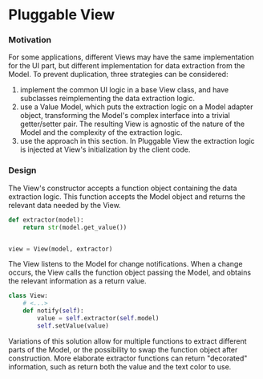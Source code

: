 # Pluggable View

### Motivation

For some applications, different Views may have the same implementation for 
the UI part, but different implementation for data extraction from the Model.
To prevent duplication, three strategies can be considered:
1. implement the common UI logic in a base View class, and have subclasses 
  reimplementing the data extraction logic.
2. use a Value Model, which puts the extraction logic on a Model adapter object, 
   transforming the Model's complex interface into a trivial getter/setter pair. 
   The resulting View is agnostic of the nature of the Model and the complexity 
   of the extraction logic.
3. use the approach in this section. In Pluggable View the extraction logic is 
   injected at View's initialization by the client code. 

### Design

The View's constructor accepts a function object containing the data 
extraction logic. This function accepts the Model object and returns
the relevant data needed by the View.

```python
def extractor(model):
    return str(model.get_value())


view = View(model, extractor)
```

The View listens to the Model for change notifications. When a change occurs,
the View calls the function object passing the Model, and obtains the relevant
information as a return value.

```python
class View:
    # <...>
    def notify(self):
        value = self.extractor(self.model)
        self.setValue(value)

```

Variations of this solution allow for multiple functions to extract 
different parts of the Model, or the possibility to swap the function 
object after construction. More elaborate extractor functions can return 
"decorated" information, such as return both the value and the text 
color to use.
